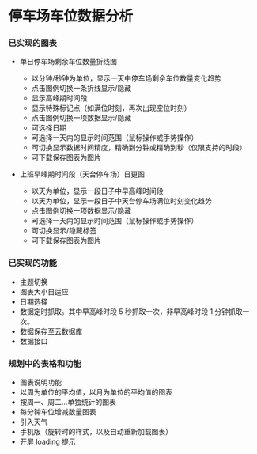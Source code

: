 # 停车场车位数据分析

### 已实现的图表

- 单日停车场剩余车位数量折线图

  - 以分钟/秒钟为单位，显示一天中停车场剩余车位数量变化趋势
  - 点击图例切换一条折线显示/隐藏
  - 显示高峰期时间段
  - 显示特殊标记点（如满位时刻，再次出现空位时刻）
  - 点击图例切换一项数据显示/隐藏
  - 可选择日期
  - 可选择一天内的显示时间范围（鼠标操作或手势操作）
  - 可切换显示数据时间精度，精确到分钟或精确到秒（仅限支持的时段）
  - 可下载保存图表为图片

- 上班早峰期时间段（天台停车场）日更图
  - 以天为单位，显示一段日子中早高峰时间段
  - 以天为单位，显示一段日子中天台停车场满位时刻变化趋势
  - 点击图例切换一项数据显示/隐藏
  - 可选择一天内的显示时间范围（鼠标操作或手势操作）
  - 可切换显示/隐藏标签
  - 可下载保存图表为图片

### 已实现的功能

- 主题切换
- 图表大小自适应
- 日期选择
- 数据定时抓取。其中早高峰时段 5 秒抓取一次，非早高峰时段 1 分钟抓取一次。
- 数据保存至云数据库
- 数据接口

### 规划中的表格和功能

- 图表说明功能
- 以周为单位的平均值，以月为单位的平均值的图表
- 按周一、周二...单独统计的图表
- 每分钟车位增减数量图表
- 引入天气
- 手机版（旋转时的样式，以及自动重新加载图表）
- 开屏 loading 提示
